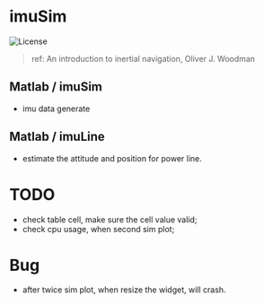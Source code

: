 # imuSim
![License](https://img.shields.io/badge/License-MIT-blue.svg)

> ref: An introduction to inertial navigation, Oliver J. Woodman

## Matlab / imuSim

- imu data generate

## Matlab / imuLine

- estimate the attitude and position for power line.

# TODO
- check table cell, make sure the cell value valid;
- check cpu usage, when second sim plot;


# Bug
- after twice sim plot, when resize the widget, will crash.
